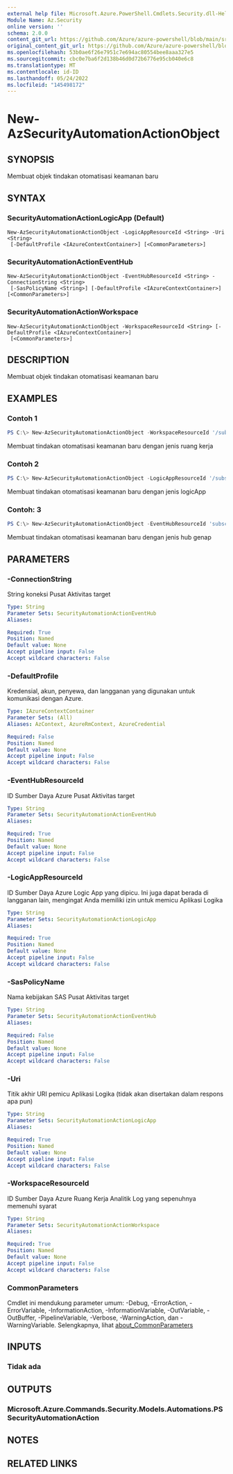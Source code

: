 ```yaml
---
external help file: Microsoft.Azure.PowerShell.Cmdlets.Security.dll-Help.xml
Module Name: Az.Security
online version: ''
schema: 2.0.0
content_git_url: https://github.com/Azure/azure-powershell/blob/main/src/Security/Security/help/New-AzSecurityAutomationActionObject.md
original_content_git_url: https://github.com/Azure/azure-powershell/blob/main/src/Security/Security/help/New-AzSecurityAutomationActionObject.md
ms.openlocfilehash: 53b0ae6f26e7951c7e694ac80554bee8aaa327e5
ms.sourcegitcommit: cbc0e7ba6f2d138b46d0d72b6776e95cb040e6c8
ms.translationtype: MT
ms.contentlocale: id-ID
ms.lasthandoff: 05/24/2022
ms.locfileid: "145498172"
---
```

# New-AzSecurityAutomationActionObject

## SYNOPSIS
Membuat objek tindakan otomatisasi keamanan baru

## SYNTAX

### SecurityAutomationActionLogicApp (Default)
```
New-AzSecurityAutomationActionObject -LogicAppResourceId <String> -Uri <String>
 [-DefaultProfile <IAzureContextContainer>] [<CommonParameters>]
```

### SecurityAutomationActionEventHub
```
New-AzSecurityAutomationActionObject -EventHubResourceId <String> -ConnectionString <String>
 [-SasPolicyName <String>] [-DefaultProfile <IAzureContextContainer>] [<CommonParameters>]
```

### SecurityAutomationActionWorkspace
```
New-AzSecurityAutomationActionObject -WorkspaceResourceId <String> [-DefaultProfile <IAzureContextContainer>]
 [<CommonParameters>]
```

## DESCRIPTION
Membuat objek tindakan otomatisasi keamanan baru

## EXAMPLES

### Contoh 1
```powershell
PS C:\> New-AzSecurityAutomationActionObject -WorkspaceResourceId '/subscriptions/64ac75e7-15ff-4963-8c07-a16016505e0f/resourceGroups/sampleResourceGroup/providers/Microsoft.OperationalInsights/workspaces/surashed-test'
```

Membuat tindakan otomatisasi keamanan baru dengan jenis ruang kerja

### Contoh 2
```powershell
PS C:\> New-AzSecurityAutomationActionObject -LogicAppResourceId '/subscriptions/03b601f1-7eca-4496-8f8d-355219eee254/resourceGroups/sampleResourceGroup/providers/Microsoft.Logic/workflows/LA' -Uri 'https://dummy.com/'
```

Membuat tindakan otomatisasi keamanan baru dengan jenis logicApp

### Contoh: 3
```powershell
PS C:\> New-AzSecurityAutomationActionObject -EventHubResourceId 'subscriptions/03b601f1-7eca-4496-8f8d-355219eee254/resourceGroups/sampleResourceGroup/providers/Microsoft.EventHub/namespaces/cus-wsp-fake-assessment/eventhubs/cus-wsp-fake-assessment' -ConnectionString 'Endpoint=sb://dummy/;SharedAccessKeyName=dummy;SharedAccessKey=dummy;EntityPath=dummy'
```

Membuat tindakan otomatisasi keamanan baru dengan jenis hub genap

## PARAMETERS

### -ConnectionString
String koneksi Pusat Aktivitas target

```yaml
Type: String
Parameter Sets: SecurityAutomationActionEventHub
Aliases:

Required: True
Position: Named
Default value: None
Accept pipeline input: False
Accept wildcard characters: False
```

### -DefaultProfile
Kredensial, akun, penyewa, dan langganan yang digunakan untuk komunikasi dengan Azure.

```yaml
Type: IAzureContextContainer
Parameter Sets: (All)
Aliases: AzContext, AzureRmContext, AzureCredential

Required: False
Position: Named
Default value: None
Accept pipeline input: False
Accept wildcard characters: False
```

### -EventHubResourceId
ID Sumber Daya Azure Pusat Aktivitas target

```yaml
Type: String
Parameter Sets: SecurityAutomationActionEventHub
Aliases:

Required: True
Position: Named
Default value: None
Accept pipeline input: False
Accept wildcard characters: False
```

### -LogicAppResourceId
ID Sumber Daya Azure Logic App yang dipicu.
Ini juga dapat berada di langganan lain, mengingat Anda memiliki izin untuk memicu Aplikasi Logika

```yaml
Type: String
Parameter Sets: SecurityAutomationActionLogicApp
Aliases:

Required: True
Position: Named
Default value: None
Accept pipeline input: False
Accept wildcard characters: False
```

### -SasPolicyName
Nama kebijakan SAS Pusat Aktivitas target

```yaml
Type: String
Parameter Sets: SecurityAutomationActionEventHub
Aliases:

Required: False
Position: Named
Default value: None
Accept pipeline input: False
Accept wildcard characters: False
```

### -Uri
Titik akhir URI pemicu Aplikasi Logika (tidak akan disertakan dalam respons apa pun)

```yaml
Type: String
Parameter Sets: SecurityAutomationActionLogicApp
Aliases:

Required: True
Position: Named
Default value: None
Accept pipeline input: False
Accept wildcard characters: False
```

### -WorkspaceResourceId
ID Sumber Daya Azure Ruang Kerja Analitik Log yang sepenuhnya memenuhi syarat

```yaml
Type: String
Parameter Sets: SecurityAutomationActionWorkspace
Aliases:

Required: True
Position: Named
Default value: None
Accept pipeline input: False
Accept wildcard characters: False
```

### CommonParameters
Cmdlet ini mendukung parameter umum: -Debug, -ErrorAction, -ErrorVariable, -InformationAction, -InformationVariable, -OutVariable, -OutBuffer, -PipelineVariable, -Verbose, -WarningAction, dan -WarningVariable. Selengkapnya, lihat [about_CommonParameters](http://go.microsoft.com/fwlink/?LinkID=113216)

## INPUTS

### Tidak ada

## OUTPUTS

### Microsoft.Azure.Commands.Security.Models.Automations.PSSecurityAutomationAction

## NOTES

## RELATED LINKS
